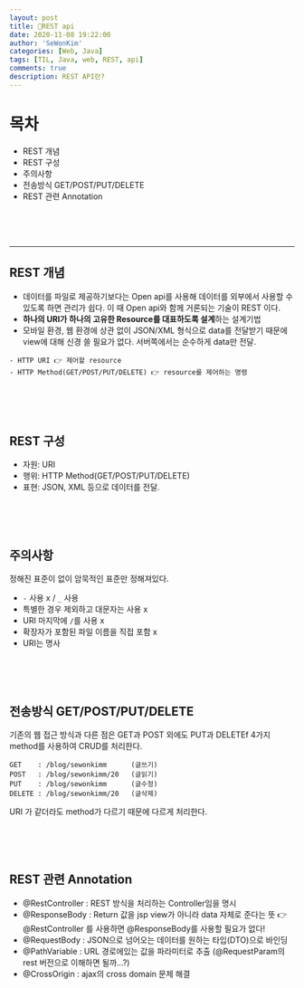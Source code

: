 ```yaml
---
layout: post
title: 🥧REST api
date: 2020-11-08 19:22:00
author: 'SeWonKim'
categories: [Web, Java]
tags: [TIL, Java, web, REST, api]
comments: true
description: REST API란?
---
```


# 목차

- REST 개념
- REST 구성
- 주의사항
- 전송방식 GET/POST/PUT/DELETE
- REST 관련 Annotation

&nbsp;  
&nbsp;  
&nbsp;

---

## REST 개념

- 데이터를 파일로 제공하기보다는 Open api를 사용해 데이터를 외부에서 사용할 수 있도록 하면 관리가 쉽다. 이 때 Open api와 함께 거론되는 기술이 REST 이다.
- **하나의 URI가 하나의 고유한 Resource를 대표하도록 설계**하는 설계기법
- 모바일 환경, 웹 환경에 상관 없이 JSON/XML 형식으로 data를 전달받기 때문에 view에 대해 신경 쓸 필요가 없다. 서버쪽에서는 순수하게 data만 전달.

```
- HTTP URI 👉 제어할 resource
- HTTP Method(GET/POST/PUT/DELETE) 👉 resource를 제어하는 명령
```

&nbsp;  
&nbsp;  
&nbsp;

## REST 구성

- 자원: URI
- 행위: HTTP Method(GET/POST/PUT/DELETE)
- 표현: JSON, XML 등으로 데이터를 전달.

&nbsp;  
&nbsp;  
&nbsp;

## 주의사항

정해진 표준이 없이 암묵적인 표준만 정해져있다.

- `-` 사용 x / `_` 사용
- 특별한 경우 제외하고 대문자는 사용 x
- URI 마지막에 `/`를 사용 x
- 확장자가 포함된 파일 이름을 직접 포함 x
- URI는 명사

&nbsp;  
&nbsp;  
&nbsp;

## 전송방식 GET/POST/PUT/DELETE

기존의 웹 접근 방식과 다른 점은 GET과 POST 외에도 PUT과 DELETEf 4가지 method를 사용하여 CRUD를 처리한다.

```
GET    : /blog/sewonkimm      (글쓰기)
POST   : /blog/sewonkimm/20   (글읽기)
PUT    : /blog/sewonkimm      (글수정)
DELETE : /blog/sewonkimm/20   (글삭제)
```

URI 가 같더라도 method가 다르기 때문에 다르게 처리한다.

&nbsp;  
&nbsp;  
&nbsp;

## REST 관련 Annotation

- @RestController : REST 방식을 처리하는 Controller임을 명시
- @ResponseBody : Return 값을 jsp view가 아니라 data 자체로 준다는 뜻 👉 @RestController 를 사용하면 @ResponseBody를 사용할 필요가 없다!
- @RequestBody : JSON으로 넘어오는 데이터를 원하는 타입(DTO)으로 바인딩
- @PathVariable : URL 경로에있는 값을 파라미터로 추출 (@RequestParam의 rest 버전으로 이해하면 될까...?)
- @CrossOrigin : ajax의 cross domain 문제 해결

&nbsp;  
&nbsp;  
&nbsp;
